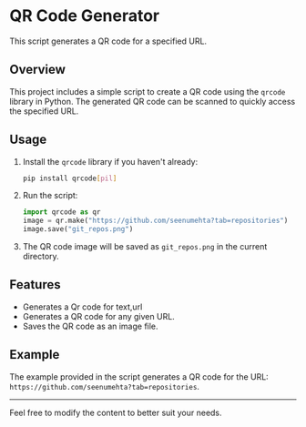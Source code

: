# QR Code Generator

This script generates a QR code for a specified URL.

## Overview

This project includes a simple script to create a QR code using the `qrcode` library in Python. The generated QR code can be scanned to quickly access the specified URL.

## Usage

1. Install the `qrcode` library if you haven't already:
    ```sh
    pip install qrcode[pil]
    ```

2. Run the script:
    ```python
    import qrcode as qr
    image = qr.make("https://github.com/seenumehta?tab=repositories")
    image.save("git_repos.png")
    ```

3. The QR code image will be saved as `git_repos.png` in the current directory.

## Features
- Generates a Qr code for text,url
- Generates a QR code for any given URL.
- Saves the QR code as an image file.

## Example

The example provided in the script generates a QR code for the URL: `https://github.com/seenumehta?tab=repositories`.

---

Feel free to modify the content to better suit your needs.
